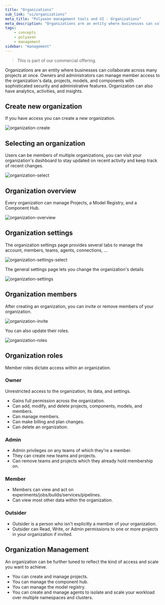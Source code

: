 ```yaml
---
title: "Organizations"
sub_link: "ui/organizations"
meta_title: "Polyaxon management tools and UI - Organizations"
meta_description: "Organizations are an entity where businesses can collaborate across many projects at once."
tags:
    - concepts
    - polyaxon
    - management
sidebar: "management"
---
```


<blockquote class="commercial">This is part of our commercial offering.</blockquote>

Organizations are an entity where businesses can collaborate across many projects at once. 
Owners and administrators can manage member access to the organization's data, projects, models, and components with sophisticated security and administrative features.
Organization can also have analytics, activities, and insights. 

## Create new organization

If you have access you can create a new organization.

![organization-create](../../../../content/images/dashboard/orgs/create.png)

## Selecting an organization

Users can be members of multiple organizations, 
you can visit your organization's dashboard to stay updated on recent activity and keep track of recent changes.

![organization-select](../../../../content/images/dashboard/orgs/select.png)

## Organization overview

Every organization can manage Projects, a Model Registry, and a Component Hub.

![organization-overview](../../../../content/images/dashboard/orgs/overview.png)

## Organization settings

The organization settings page provides several tabs to manage the account, members, teams, agents, connections, ...

![organization-settings-select](../../../../content/images/dashboard/orgs/settings-select.png)

The general settings page lets you change the organization's details

![organization-settings](../../../../content/images/dashboard/orgs/settings.png)


## Organization members

After creating an organization, 
you can invite or remove members of your organization.

![organization-invite](../../../../content/images/dashboard/orgs/invite.png)

You can also update their roles.

![organization-roles](../../../../content/images/dashboard/orgs/roles.png)


## Organization roles

Member roles dictate access within an organization.

### Owner

Unrestricted access to the organization, its data, and settings.

 * Gains full permission across the organization. 
 * Can add, modify, and delete projects, components, models, and members.
 * Can manage members.
 * Can make billing and plan changes.
 * Can delete an organization.


### Admin

 * Admin privileges on any teams of which they're a member.
 * They can create new teams and projects.
 * Can remove teams and projects which they already hold membership on.

### Member

 * Members can view and act on experiments/jobs/builds/services/pipelines.
 * Can view most other data within the organization.

### Outsider

 * Outsider is a person who isn't explicitly a member of your organization.
 * Outsider can Read, Write, or Admin permissions to one or more projects in your organization if invited.


## Organization Management

An organization can be further tuned to reflect the kind of access and scale you want to achieve. 

 * You can create and manage projects.
 * You can manage the component hub.
 * You can manage the model registry.
 * You can create and manage agents to isolate and scale your workload over multiple namespaces and clusters.
